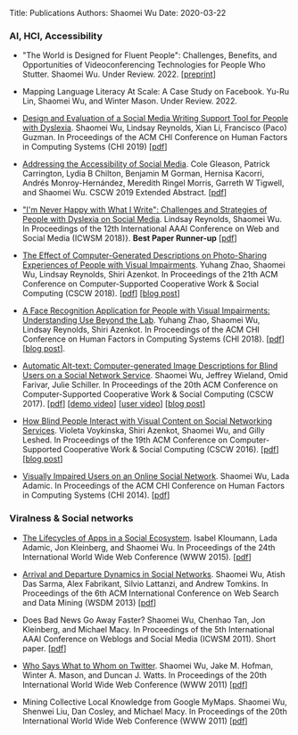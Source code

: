 Title: Publications
Authors: Shaomei Wu
Date: 2020-03-22

### AI, HCI, Accessibility

- "The World is Designed for Fluent People": Challenges, Benefits, and Opportunities of Videoconferencing Technologies for People Who Stutter. Shaomei Wu. Under Review. 2022. [[preprint]({static}/pdfs/pws_VC_preprint.pdf)]

- Mapping Language Literacy At Scale: A Case Study on Facebook. Yu-Ru Lin, Shaomei Wu, and Winter Mason. Under Review. 2022.

- [Design and Evaluation of a Social Media Writing Support Tool for People with Dyslexia](https://research.fb.com/publications/design-and-evaluation-of-a-social-media-writing-support-tool-for-people-with-dyslexia/). Shaomei Wu, Lindsay Reynolds, Xian Li, Francisco (Paco) Guzman. In Proceedings of the ACM CHI Conference on Human Factors in Computing Systems (CHI 2019) [[pdf](https://research.fb.com/wp-content/uploads/2019/02/Design-and-Evaluation-of-a-Social-Media-Writing-Support-Tool-for-People-with-Dyslexia.pdf)]

- [Addressing the Accessibility of Social Media](https://dl.acm.org/doi/10.1145/3311957.3359439). Cole Gleason, Patrick Carrington, Lydia B Chilton, Benjamin M Gorman, Hernisa Kacorri, Andrés Monroy-Hernández, Meredith Ringel Morris, Garreth W Tigwell, and Shaomei Wu. CSCW 2019 Extended Abstract. [[pdf](https://www.colegleason.com/static/papers/p474-gleason.pdf)]

- ["I'm Never Happy with What I Write": Challenges and Strategies of People with Dyslexia on Social Media](https://research.fb.com/publications/im-never-happy-with-what-i-write-challenges-and-strategies-of-people-with-dyslexia-on-social-media/). Lindsay Reynolds, Shaomei Wu. In Proceedings of the 12th International AAAI Conference on Web and Social Media (ICWSM 2018)}. **Best Paper Runner-up** [[pdf](https://research.fb.com/wp-content/uploads/2018/04/im-never-happy-with-what-i-write-challenges-and-strategies-of-people-with-dyslexia-on-social-media.pdf)]

- [The Effect of Computer-Generated Descriptions on Photo-Sharing Experiences of People with Visual Impairments](https://research.fb.com/publications/exploring-the-effect-of-computer-generated-descriptions-on-the-photo-sharing-experience-of-people-with-visual-impairments/). Yuhang Zhao, Shaomei Wu, Lindsay Reynolds, Shiri Azenkot. In Proceedings of the 21th ACM Conference on Computer-Supported Cooperative Work \& Social Computing (CSCW 2018). [[pdf](https://research.fb.com/wp-content/uploads/2018/01/aatcomposer_cscw_cameraready_final_large-1.pdf)] [[blog post](https://research.fb.com/blog/2018/11/using-ai-to-help-people-with-visual-impairments-share-images-on-facebook/)]

- [A Face Recognition Application for People with Visual Impairments: Understanding Use Beyond the Lab](https://research.fb.com/publications/a-face-recognition-application-for-people-with-visual-impairments-understanding-use-beyond-the-lab/). Yuhang Zhao, Shaomei Wu, Lindsay Reynolds, Shiri Azenkot. In Proceedings of the ACM CHI Conference on Human Factors in Computing Systems (CHI 2018). [[pdf](https://research.fb.com/wp-content/uploads/2018/01/accessibilitybot_chi2018_camera_ready_20180109.pdf)] [[blog post](https://research.fb.com/blog/2018/04/designing-a-face-recognition-application-for-people-with-visual-impairments/)].

- [Automatic Alt-text: Computer-generated Image Descriptions for Blind Users on a Social Network Service](https://research.fb.com/publications/automatic-alt-text-computer-generated-image-descriptions-for-blind-users-on-a-social-network-service/). Shaomei Wu, Jeffrey Wieland, Omid Farivar, Julie Schiller. In Proceedings of the 20th ACM Conference on Computer-Supported Cooperative Work & Social Computing (CSCW 2017). [[pdf](https://research.fb.com/wp-content/uploads/2017/02/aat_cscw2017_camera_ready_20161031-2.pdf)] [[demo video](https://fbnewsroomus.files.wordpress.com/2016/04/alttext_demo-mp4.zip)] [[user video](https://fbnewsroomus.files.wordpress.com/2016/04/alttext_video-mp4.zip)] [[blog post](https://tech.fb.com/using-artificial-intelligence-to-help-blind-people-see-facebook/)]

- [How Blind People Interact with Visual Content on Social Networking Services](https://research.fb.com/publications/how-blind-people-interact-with-visual-content-on-social-networking-services/). Violeta Voykinska, Shiri Azenkot, Shaomei Wu, and Gilly Leshed. In Proceedings of the 19th ACM Conference on Computer-Supported Cooperative Work & Social Computing (CSCW 2016). [[pdf](https://research.fb.com/wp-content/uploads/2016/11/how_blind_people_interact_with_visual_content_on_social_networking_services.pdf)] [[blog post](https://research.fb.com/blog/2016/04/how-blind-people-interact-with-visual-content-on-social-networking-sites/)]

- [Visually Impaired Users on an Online Social Network](https://research.fb.com/publications/visually-impaired-users-on-an-online-social-network/). Shaomei Wu, Lada Adamic. In Proceedings of the ACM CHI Conference on Human Factors in Computing Systems (CHI 2014). [[pdf](https://research.fb.com/wp-content/uploads/2016/11/visually-impaired-users-on-an-online-social-network.pdf)]



### Viralness & Social networks

- [The Lifecycles of Apps in a Social Ecosystem](https://research.fb.com/publications/the-lifecycles-of-apps-in-a-social-ecosystem/). Isabel Kloumann, Lada Adamic, Jon Kleinberg, and Shaomei Wu. In Proceedings of the 24th International World Wide Web Conference (WWW 2015). [[pdf](https://research.fb.com/wp-content/uploads/2016/11/the_lifecycles_of_apps_in_a_social_ecosystem.pdf)]

- [Arrival and Departure Dynamics in Social Networks](https://research.fb.com/publications/arrival-and-departure-dynamics-in-social-networks/). Shaomei Wu, Atish Das Sarma, Alex Fabrikant, Silvio Lattanzi, and Andrew Tomkins. In Proceedings of the 6th ACM International Conference on Web Search and Data Mining (WSDM 2013) [[pdf](https://research.fb.com/wp-content/uploads/2016/11/arrival-and-departure-dynamics-in-social-networks.pdf)]

- Does Bad News Go Away Faster? Shaomei Wu, Chenhao Tan, Jon Kleinberg, and Michael Macy. In Proceedings of the 5th International AAAI Conference on Weblogs and Social Media (ICWSM 2011). Short paper. [[pdf](https://www.cs.cornell.edu/home/kleinber/icwsm11-longevity.pdf)]

- [Who Says What to Whom on Twitter](https://dl.acm.org/doi/10.1145/1963405.1963504). Shaomei Wu, Jake M. Hofman, Winter A. Mason, and Duncan J. Watts. In Proceedings of the 20th International World Wide Web Conference (WWW 2011) [[pdf](http://www.cs.cornell.edu/~sw475/publications/wu_www2011.pdf)]

- Mining Collective Local Knowledge from Google MyMaps. Shaomei Wu, Shenwei Liu, Dan Cosley, and Michael Macy. In Proceedings of the 20th International World Wide Web Conference (WWW 2011) [[pdf](https://www.cs.cornell.edu/~danco/research/papers/wu-mining-mymaps-www2011.pdf)]
